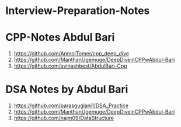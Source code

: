 # Interview-Preparation-Notes

# CPP-Notes Abdul Bari

1) https://github.com/AnmolTomer/cpp_deep_dive
2) https://github.com/ManthanUgemuge/DeepDiveinCPPwAbdul-Bari
3) https://github.com/avinashbest/AbdulBari-Cpp

# DSA Notes by Abdul Bari

1) https://github.com/parasguglani1/DSA_Practice
2) https://github.com/ManthanUgemuge/DeepDiveinCPPwAbdul-Bari
3) https://github.com/najm09/DataStructure
